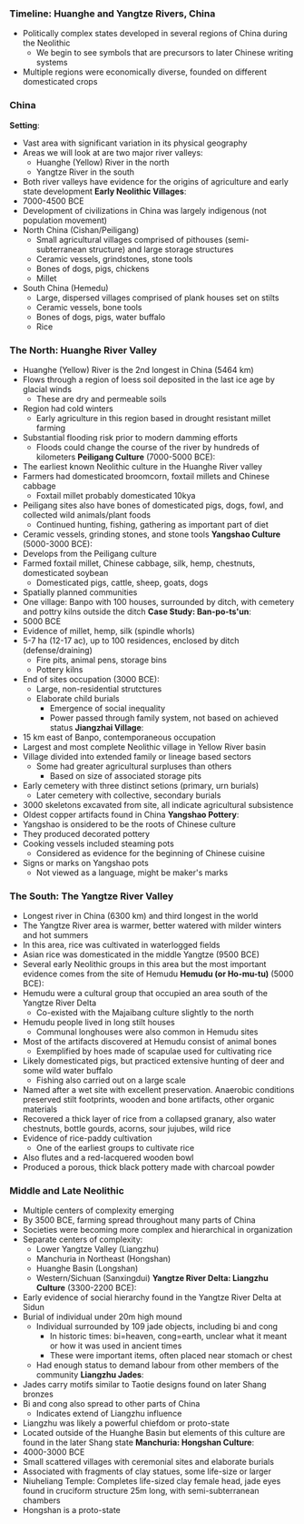 ### Timeline: Huanghe and Yangtze Rivers, China
 - Politically complex states developed in several regions of China during the Neolithic
	 - We begin to see symbols that are precursors to later Chinese writing systems
 - Multiple regions were economically diverse, founded on different domesticated crops

### China
**Setting**:
 - Vast area with significant variation in its physical geography
 - Areas we will look at are two major river valleys:
	 - Huanghe (Yellow) River in the north
	 - Yangtze River in the south
 - Both river valleys have evidence for the origins of agriculture and early state development
**Early Neolithic Villages**:
 - 7000-4500 BCE
 - Development of civilizations in China was largely indigenous (not population movement)
 - North China (Cishan/Peiligang)
	 - Small agricultural villages comprised of pithouses (semi-subterranean structure) and large storage structures
	 - Ceramic vessels, grindstones, stone tools
	 - Bones of dogs, pigs, chickens
	 - Millet
 - South China (Hemedu)
	 - Large, dispersed villages comprised of plank houses set on stilts
	 - Ceramic vessels, bone tools
	 - Bones of dogs, pigs, water buffalo
	 - Rice
### The North: Huanghe River Valley
 - Huanghe (Yellow) River is the 2nd longest in China (5464 km)
 - Flows through a region of loess soil deposited in the last ice age by glacial winds
	 - These are dry and permeable soils
 - Region had cold winters
	 - Early agriculture in this region based in drought resistant millet farming
 - Substantial flooding risk prior to modern damming efforts
	 - Floods could change the course of the river by hundreds of kilometers
**Peiligang Culture** (7000-5000 BCE):
 - The earliest known Neolithic culture in the Huanghe River valley
 - Farmers had domesticated broomcorn, foxtail millets and Chinese cabbage
	 - Foxtail millet probably domesticated 10kya
 - Peiligang sites also have bones of domesticated pigs, dogs, fowl, and collected wild animals/plant foods
	 - Continued hunting, fishing, gathering as important part of diet
 - Ceramic vessels, grinding stones, and stone tools
**Yangshao Culture** (5000-3000 BCE):
 - Develops from the Peiligang culture
 - Farmed foxtail millet, Chinese cabbage, silk, hemp, chestnuts, domesticated soybean
	 - Domesticated pigs, cattle, sheep, goats, dogs
 - Spatially planned communities
 - One village: Banpo with 100 houses, surrounded by ditch, with cemetery and pottry kilns outside the ditch
**Case Study: Ban-po-ts'un**:
 - 5000 BCE
 - Evidence of millet, hemp, silk (spindle whorls)
 - 5-7 ha (12-17 ac), up to 100 residences, enclosed by ditch (defense/draining)
	 - Fire pits, animal pens, storage bins
	 - Pottery kilns
 - End of sites occupation (3000 BCE):
	 - Large, non-residential strutctures
	 - Elaborate child burials
		 - Emergence of social inequality
		 - Power passed through family system, not based on achieved status
**Jiangzhai Village**:
 - 15 km east of Banpo, contemporaneous occupation
 - Largest and most complete Neolithic village in Yellow River basin
 - Village divided into extended family or lineage based sectors
	 - Some had greater agricultural surpluses than others
		 - Based on size of associated storage pits
 - Early cemetery with three distinct setions (primary, urn burials)
	 - Later cemetery with collective, secondary burials
 - 3000 skeletons excavated from site, all indicate agricultural subsistence
 - Oldest copper artifacts found in China
**Yangshao Pottery**:
 - Yangshao is onsidered to be the roots of Chinese culture
 - They produced decorated pottery
 - Cooking vessels included steaming pots
	 - Considered as evidence for the beginning of Chinese cuisine
 - Signs or marks on Yangshao pots
	 - Not viewed as a language, might be maker's marks

### The South: The Yangtze River Valley
 - Longest river in China (6300 km) and third longest in the world
 - The Yangtze River area is warmer, better watered with milder winters and hot summers
 - In this area, rice was cultivated in waterlogged fields
 - Asian rice was domesticated in the middle Yangtze (9500 BCE)
 - Several early Neolithic groups in this area but the most important evidence comes from the site of Hemudu
**Hemudu (or Ho-mu-tu)** (5000 BCE):
 - Hemudu were a cultural group that occupied an area south of the Yangtze River Delta
	 - Co-existed with the Majaibang culture slightly to the north
 - Hemudu people lived in long stilt houses
	 - Communal longhouses were also common in Hemudu sites
 - Most of the artifacts discovered at Hemudu consist of animal bones
	 - Exemplified by hoes made of scapulae used for cultivating rice
 - Likely domesticated pigs, but practiced extensive hunting of deer and some wild water buffalo
	 - Fishing also carried out on a large scale
 - Named after a wet site with excellent preservation. Anaerobic conditions preserved stilt footprints, wooden and bone artifacts, other organic materials
 - Recovered a thick layer of rice from a collapsed granary, also water chestnuts, bottle gourds, acorns, sour jujubes, wild rice
 - Evidence of rice-paddy cultivation
	 - One of the earliest groups to cultivate rice
 - Also flutes and a red-lacquered wooden bowl
 - Produced a porous, thick black pottery made with charcoal powder

### Middle and Late Neolithic
 - Multiple centers of complexity emerging
 - By 3500 BCE, farming spread throughout many parts of China
 - Societies were becoming more complex and hierarchical in organization
 - Separate centers of complexity:
	 - Lower Yangtze Valley (Liangzhu)
	 - Manchuria in Northeast (Hongshan)
	 - Huanghe Basin (Longshan)
	 - Western/Sichuan (Sanxingdui)
**Yangtze River Delta: Liangzhu Culture** (3300-2200 BCE):
 - Early evidence of social hierarchy found in the Yangtze River Delta at Sidun
 - Burial of individual under 20m high mound
	 - Individual surrounded by 109 jade objects, including bi and cong
		 - In historic times: bi=heaven, cong=earth, unclear what it meant or how it was used in ancient times
		 - These were important items, often placed near stomach or chest
	 - Had enough status to demand labour from other members of the community
**Liangzhu Jades**:
 - Jades carry motifs similar to Taotie designs found on later Shang bronzes
 - Bi and cong also spread to other parts of China
	 - Indicates extend of Liangzhu influence
 - Liangzhu was likely a powerful chiefdom or proto-state
 - Located outside of the Huanghe Basin but elements of this culture are found in the later Shang state
**Manchuria: Hongshan Culture**:
 - 4000-3000 BCE
 - Small scattered villages with ceremonial sites and elaborate burials
 - Associated with fragments of clay statues, some life-size or larger
 - Niuheliang Temple: Completes life-sized clay female head, jade eyes found in cruciform structure 25m long, with semi-subterranean chambers
 - Hongshan is a proto-state
